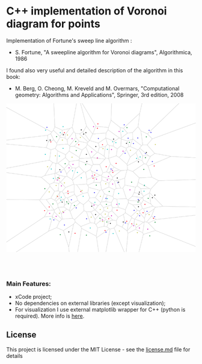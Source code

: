 # C++ implementation of Voronoi diagram for points
 
Implementation of Fortune's sweep line algorithm :
* S. Fortune, "A sweepline algorithm for Voronoi diagrams", Algorithmica, 1986

I found also very useful and detailed description of the algorithm in this book:
* M. Berg, O. Cheong, M. Kreveld and M. Overmars, "Computational geometry: Algorithms and Applications", Springer, 3rd edition, 2008

![Image of Voronoi diagram](./Images/voronoi-1.png) 

<br/> 
<br/> 

### Main Features:
* xCode project;
* No dependencies on external libraries (except visualization);
* For visualization I use external matplotlib wrapper for C++ (python is required). More info is [here](https://github.com/lava/matplotlib-cpp).

## License
This project is licensed under the MIT License - see the [license.md](license.md) file for details





